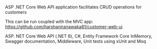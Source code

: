 ASP .NET Core Web API application facilitates CRUD operations for customers

This can be run coupled with the MVC app: https://github.com/harshaniranawaka81/customer-web-ui

ASP. NET Core Web API (.NET 6),
C#,
Entity Framework Core InMemory,
Swagger documentation,
Middleware,
Unit tests using xUnit and Moq
